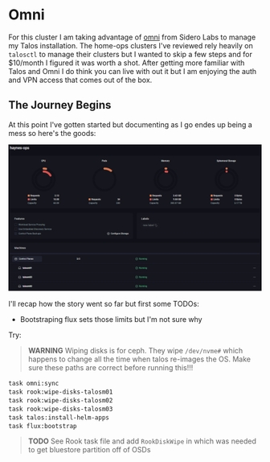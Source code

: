# Omni

For this cluster I am taking advantage of [omni](https://omni.siderolabs.com/) from Sidero Labs to manage my Talos installation. The home-ops clusters I've reviewed rely heavily on `talosctl` to manage their clusters but I wanted to skip a few steps and for $10/month I figured it was worth a shot. After getting more familiar with Talos and Omni I do think you can live with out it but I am enjoying the auth and VPN access that comes out of the box.

## The Journey Begins

At this point I've gotten started but documenting as I go endes up being a mess so here's the goods:

![initial-omni-dash](docs/images/cluster/initial-omni-dash.png)

I'll recap how the story went so far but first some TODOs:

- Bootstraping flux sets those limits but I'm not sure why

Try:

> **WARNING** Wiping disks is for ceph. They wipe `/dev/nvme#` which happens to change all the time when talos re-images the OS. Make sure these paths are correct before running this!!!

```bash
task omni:sync
task rook:wipe-disks-talosm01
task rook:wipe-disks-talosm02
task rook:wipe-disks-talosm03
task talos:install-helm-apps
task flux:bootstrap
```
> **TODO** See Rook task file and add `RookDiskWipe` in which was needed to get bluestore partition off of OSDs